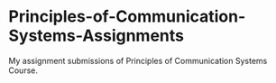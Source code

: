 # Principles-of-Communication-Systems-Assignments
My assignment submissions of Principles of Communication Systems Course.
